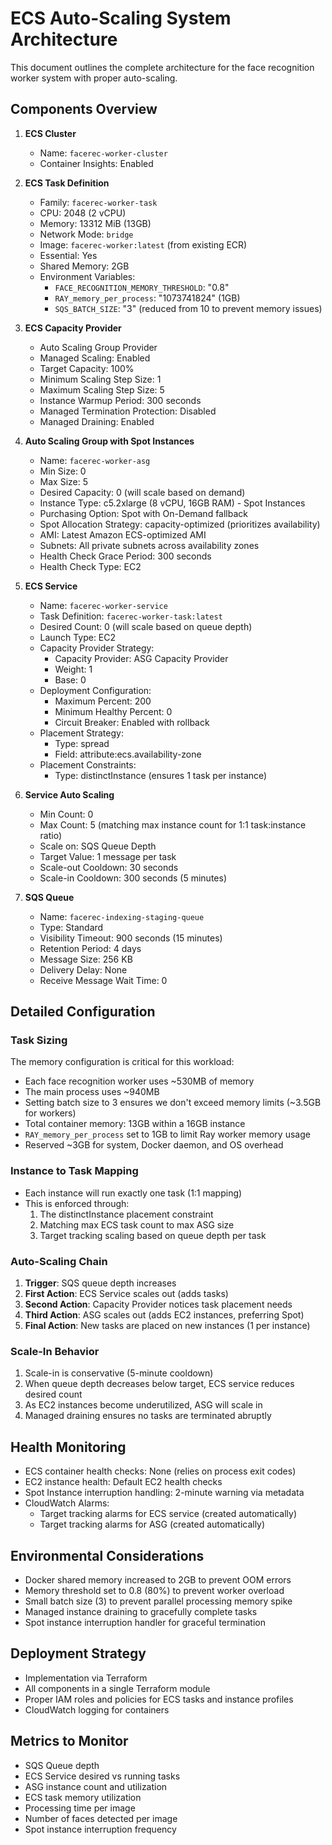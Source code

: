 # ECS Auto-Scaling System Architecture

This document outlines the complete architecture for the face recognition worker system with proper auto-scaling.

## Components Overview

1. **ECS Cluster**
   - Name: `facerec-worker-cluster`
   - Container Insights: Enabled

2. **ECS Task Definition**
   - Family: `facerec-worker-task`
   - CPU: 2048 (2 vCPU)
   - Memory: 13312 MiB (13GB)
   - Network Mode: `bridge`
   - Image: `facerec-worker:latest` (from existing ECR)
   - Essential: Yes
   - Shared Memory: 2GB
   - Environment Variables:
     - `FACE_RECOGNITION_MEMORY_THRESHOLD`: "0.8"
     - `RAY_memory_per_process`: "1073741824" (1GB)
     - `SQS_BATCH_SIZE`: "3" (reduced from 10 to prevent memory issues)

3. **ECS Capacity Provider**
   - Auto Scaling Group Provider
   - Managed Scaling: Enabled
   - Target Capacity: 100%
   - Minimum Scaling Step Size: 1
   - Maximum Scaling Step Size: 5
   - Instance Warmup Period: 300 seconds
   - Managed Termination Protection: Disabled
   - Managed Draining: Enabled

4. **Auto Scaling Group with Spot Instances**
   - Name: `facerec-worker-asg`
   - Min Size: 0
   - Max Size: 5
   - Desired Capacity: 0 (will scale based on demand)
   - Instance Type: c5.2xlarge (8 vCPU, 16GB RAM) - Spot Instances
   - Purchasing Option: Spot with On-Demand fallback
   - Spot Allocation Strategy: capacity-optimized (prioritizes availability)
   - AMI: Latest Amazon ECS-optimized AMI
   - Subnets: All private subnets across availability zones
   - Health Check Grace Period: 300 seconds
   - Health Check Type: EC2

5. **ECS Service**
   - Name: `facerec-worker-service`
   - Task Definition: `facerec-worker-task:latest`
   - Desired Count: 0 (will scale based on queue depth)
   - Launch Type: EC2
   - Capacity Provider Strategy:
     - Capacity Provider: ASG Capacity Provider
     - Weight: 1
     - Base: 0
   - Deployment Configuration:
     - Maximum Percent: 200
     - Minimum Healthy Percent: 0
     - Circuit Breaker: Enabled with rollback
   - Placement Strategy:
     - Type: spread
     - Field: attribute:ecs.availability-zone
   - Placement Constraints: 
     - Type: distinctInstance (ensures 1 task per instance)

6. **Service Auto Scaling**
   - Min Count: 0
   - Max Count: 5 (matching max instance count for 1:1 task:instance ratio)
   - Scale on: SQS Queue Depth
   - Target Value: 1 message per task
   - Scale-out Cooldown: 30 seconds
   - Scale-in Cooldown: 300 seconds (5 minutes)

7. **SQS Queue**
   - Name: `facerec-indexing-staging-queue`
   - Type: Standard
   - Visibility Timeout: 900 seconds (15 minutes)
   - Retention Period: 4 days
   - Message Size: 256 KB
   - Delivery Delay: None
   - Receive Message Wait Time: 0

## Detailed Configuration

### Task Sizing

The memory configuration is critical for this workload:
- Each face recognition worker uses ~530MB of memory
- The main process uses ~940MB
- Setting batch size to 3 ensures we don't exceed memory limits (~3.5GB for workers)
- Total container memory: 13GB within a 16GB instance
- `RAY_memory_per_process` set to 1GB to limit Ray worker memory usage
- Reserved ~3GB for system, Docker daemon, and OS overhead

### Instance to Task Mapping

- Each instance will run exactly one task (1:1 mapping)
- This is enforced through:
  1. The distinctInstance placement constraint
  2. Matching max ECS task count to max ASG size
  3. Target tracking scaling based on queue depth per task

### Auto-Scaling Chain

1. **Trigger**: SQS queue depth increases
2. **First Action**: ECS Service scales out (adds tasks)
3. **Second Action**: Capacity Provider notices task placement needs
4. **Third Action**: ASG scales out (adds EC2 instances, preferring Spot)
5. **Final Action**: New tasks are placed on new instances (1 per instance)

### Scale-In Behavior

1. Scale-in is conservative (5-minute cooldown)
2. When queue depth decreases below target, ECS service reduces desired count
3. As EC2 instances become underutilized, ASG will scale in
4. Managed draining ensures no tasks are terminated abruptly

## Health Monitoring

- ECS container health checks: None (relies on process exit codes)
- EC2 instance health: Default EC2 health checks
- Spot Instance interruption handling: 2-minute warning via metadata
- CloudWatch Alarms:
  - Target tracking alarms for ECS service (created automatically)
  - Target tracking alarms for ASG (created automatically)

## Environmental Considerations

- Docker shared memory increased to 2GB to prevent OOM errors
- Memory threshold set to 0.8 (80%) to prevent worker overload
- Small batch size (3) to prevent parallel processing memory spike
- Managed instance draining to gracefully complete tasks
- Spot instance interruption handler for graceful termination

## Deployment Strategy

- Implementation via Terraform
- All components in a single Terraform module
- Proper IAM roles and policies for ECS tasks and instance profiles
- CloudWatch logging for containers

## Metrics to Monitor

- SQS Queue depth
- ECS Service desired vs running tasks
- ASG instance count and utilization
- ECS task memory utilization
- Processing time per image
- Number of faces detected per image
- Spot instance interruption frequency 